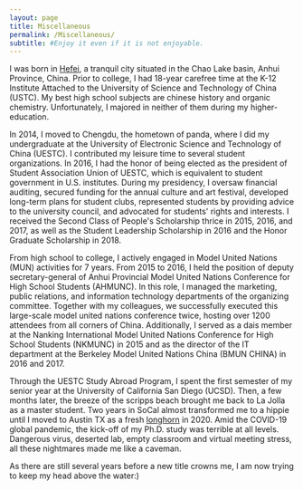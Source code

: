 ```yaml
---
layout: page
title: Miscellaneous
permalink: /Miscellaneous/
subtitle: #Enjoy it even if it is not enjoyable.
---
```


I was born in [Hefei](https://en.wikipedia.org/wiki/Hefei), a tranquil city situated in the Chao Lake basin, Anhui Province, China. Prior to college, I had 18-year carefree time at the K-12 Institute Attached to the University of Science and Technology of China (USTC). My best high school subjects are chinese history and organic chemistry. Unfortunately, I majored in neither of them during my higher-education.

In 2014, I moved to Chengdu, the hometown of panda, where I did my undergraduate at the University of Electronic Science and Technology of China (UESTC). I contributed my leisure time to several student organizations. In 2016, I had the honor of being elected as the president of Student Association Union of UESTC, which is equivalent to student government in U.S. institutes. During my presidency, I oversaw financial auditing, secured funding for the annual culture and art festival, developed long-term plans for student clubs, represented students by providing advice to the university council, and advocated for students' rights and interests. I received the Second Class of People's Scholarship thrice in 2015, 2016, and 2017, as well as the Student Leadership Scholarship in 2016 and the Honor Graduate Scholarship in 2018.

From high school to college, I actively engaged in Model United Nations (MUN) activities for 7 years. From 2015 to 2016, I held the position of deputy secretary-general of Anhui Provincial Model United Nations Conference for High School Students (AHMUNC). In this role, I managed the marketing, public relations, and information technology departments of the organizing committee. Together with my colleagues, we successfully executed this large-scale model united nations conference twice, hosting over 1200 attendees from all corners of China. Additionally, I served as a dais member at the Nanking International Model United Nations Conference for High School Students (NKMUNC) in 2015 and as the director of the IT department at the Berkeley Model United Nations China (BMUN CHINA) in 2016 and 2017.

Through the UESTC Study Abroad Program, I spent the first semester of my senior year at the University of California San Diego (UCSD). Then, a few months later, the breeze of the scripps beach brought me back to La Jolla as a master student. Two years in SoCal almost transformed me to a hippie until I moved to Austin TX as a fresh [longhorn](https://www.utexas.edu/content/longhorn-traditions) in 2020. Amid the COVID-19 global pandemic, the kick-off of my Ph.D. study was terrible at all levels. Dangerous virus, deserted lab, empty classroom and virtual meeting stress, all these nightmares made me like a caveman. 

As there are still several years before a new title crowns me, I am now trying to keep my head above the water:)